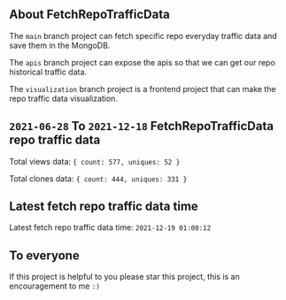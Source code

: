 ## About FetchRepoTrafficData

The `main` branch project can fetch specific repo everyday traffic data and save them in the MongoDB.

The `apis` branch project can expose the apis so that we can get our repo historical traffic data.

The `visualization` branch project is a frontend project that can make the repo traffic data visualization.

## `2021-06-28` To `2021-12-18` FetchRepoTrafficData repo traffic data

Total views data: `{ count: 577, uniques: 52 }`

Total clones data: `{ count: 444, uniques: 331 }`

## Latest fetch repo traffic data time

Latest fetch repo traffic data time: `2021-12-19 01:00:12`

## To everyone

If this project is helpful to you please star this project, this is an encouragement to me `:)`



